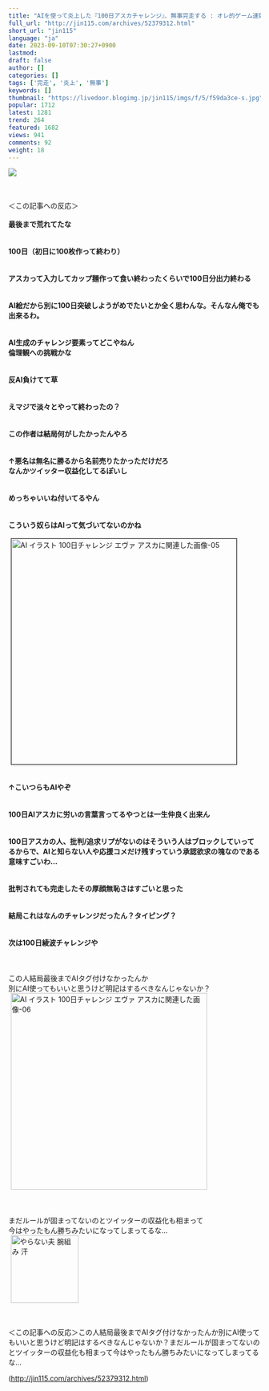 ```yaml
---
title: "AIを使って炎上した『100日アスカチャレンジ』、無事完走する : オレ的ゲーム速報＠刃"
full_url: "http://jin115.com/archives/52379312.html"
short_url: "jin115"
language: "ja"
date: 2023-09-10T07:30:27+0900
lastmod: 
draft: false
author: []
categories: []
tags: ['完走', '炎上', '無事']
keywords: []
thumbnail: "https://livedoor.blogimg.jp/jin115/imgs/f/5/f59da3ce-s.jpg"
popular: 1712
latest: 1281
trend: 264
featured: 1682
views: 941
comments: 92
weight: 18
---
```


![](https://livedoor.blogimg.jp/jin115/imgs/f/5/f59da3ce-s.jpg)

<div><a name='more'></a> <br> <br> ＜この記事への反応＞<br> <br> <b>最後まで荒れてたな</b><br> <br> <br> <b>100日（初日に100枚作って終わり）</b><br> <br> <br> <b>アスカって入力してカップ麺作って食い終わったくらいで100日分出力終わる</b><br> <br> <br> <b>AI絵だから別に100日突破しようがめでたいとか全く思わんな。そんなん俺でも出来るわ。</b><br> <br> <br> <b>AI生成のチャレンジ要素ってどこやねん<br> 倫理観への挑戦かな</b><br> <br> <br> <b>反AI負けてて草</b><br> <br> <br> <b>えマジで淡々とやって終わったの？</b><br> <br> <br> <b>この作者は結局何がしたかったんやろ</b><br> <br> <br> <b>↑悪名は無名に勝るから名前売りたかっただけだろ<br> なんかツイッター収益化してるぽいし</b><br> <br> <br> <b>めっちゃいいね付いてるやん</b><br> <br> <br> <b>こういう奴らはAIって気づいてないのかね</b><br> <br> <img src='https://livedoor.blogimg.jp/jin115/imgs/6/9/6972a3f8.jpg' width='450' border='1' hspace='5' class='pict' alt='AI イラスト 100日チャレンジ エヴァ アスカに関連した画像-05'><br> <br> <br> <b>↑こいつらもAIやぞ</b><br> <br> <br> <b>100日AIアスカに労いの言葉言ってるやつとは一生仲良く出来ん</b><br> <br> <br> <b>100日アスカの人、批判/追求リプがないのはそういう人はブロックしていってるからで、AIと知らない人や応援コメだけ残すっていう承認欲求の塊なのである意味すごいわ…</b><br> <br> <br> <b>批判されても完走したその厚顔無恥さはすごいと思った</b><br> <br> <br> <b>結局これはなんのチャレンジだったん？タイピング？</b><br> <br> <br> <b>次は100日綾波チャレンジや</b><br> <br> <br> <br> この人結局最後までAIタグ付けなかったんか<br> 別にAI使ってもいいと思うけど明記はするべきなんじゃないか？<br> <img src='https://livedoor.blogimg.jp/jin115/imgs/4/7/4738b087.gif' width='392' border='0' hspace='5' class='pict' alt='AI イラスト 100日チャレンジ エヴァ アスカに関連した画像-06'><br> <br> <br> <br> まだルールが固まってないのとツイッターの収益化も相まって<br> 今はやったもん勝ちみたいになってしまってるな…<br> <img src='https://livedoor.blogimg.jp/jin115/imgs/0/4/04ee80e6.gif' alt='やらない夫 腕組み 汗' width='135' border='0' hspace='5' class='pict'><br> <br> <br> <p>＜この記事への反応＞この人結局最後までAIタグ付けなかったんか別にAI使ってもいいと思うけど明記はするべきなんじゃないか？まだルールが固まってないのとツイッターの収益化も相まって今はやったもん勝ちみたいになってしまってるな…</p></div>

(http://jin115.com/archives/52379312.html)
